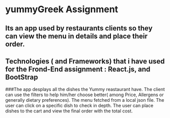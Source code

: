 # yummyGreek Assignment


## Its an app used by restaurants clients so they can view the menu in details and place their order.


## Technologies ( and Frameworks) that i have used for the Frond-End assignment : React.js, and BootStrap

###The app desplays all the dishes the Yummy reastaurant have. The client can use the filters to help him/her choose better( among Price, Allergens or generally dietary preferences). The menu fetched from a local json file. The user can click on a specific dish to check in depth. The user can place dishes to the cart and view the final order with the total cost. 

